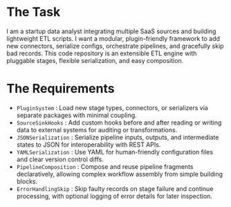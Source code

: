 # The Task

I am a startup data analyst integrating multiple SaaS sources and building lightweight ETL scripts. I want a modular, plugin-friendly framework to add new connectors, serialize configs, orchestrate pipelines, and gracefully skip bad records. This code repository is an extensible ETL engine with pluggable stages, flexible serialization, and easy composition.

# The Requirements

* `PluginSystem` : Load new stage types, connectors, or serializers via separate packages with minimal coupling.
* `SourceSinkHooks` : Add custom hooks before and after reading or writing data to external systems for auditing or transformations.
* `JSONSerialization` : Serialize pipeline inputs, outputs, and intermediate states to JSON for interoperability with REST APIs.
* `YAMLSerialization` : Use YAML for human-friendly configuration files and clear version control diffs.
* `PipelineComposition` : Compose and reuse pipeline fragments declaratively, allowing complex workflow assembly from simple building blocks.
* `ErrorHandlingSkip` : Skip faulty records on stage failure and continue processing, with optional logging of error details for later inspection.
